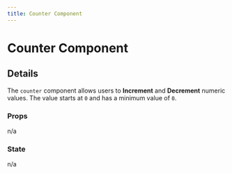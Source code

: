 ```yaml
---
title: Counter Component
---
```


# Counter Component

<toggle-example-1 />

## Details

The `counter` component allows users to **Increment** and **Decrement** numeric values. The value starts at `0` and has a minimum value of `0`.

### Props

n/a

### State

n/a
